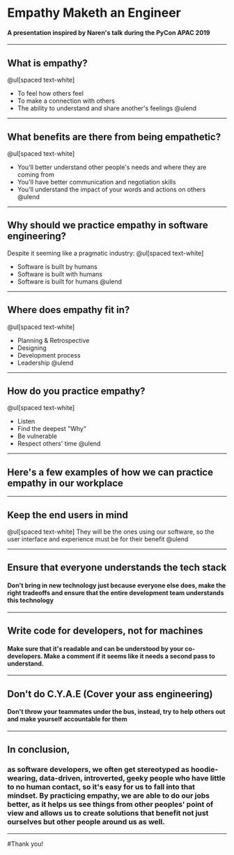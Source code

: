 # Empathy Maketh an Engineer
#### A presentation inspired by Naren's talk during the PyCon APAC 2019

---

## What is empathy?

@ul[spaced text-white]
- To feel how others feel
- To make a connection with others
- The ability to understand and share another's feelings
@ulend

---

## What benefits are there from being empathetic?

@ul[spaced text-white]
- You'll better understand other people's needs and where they are coming from
- You'll have better communication and negotiation skills
- You'll understand the impact of your words and actions on others
@ulend

---

## Why should we practice empathy in software engineering?


Despite it seeming like a pragmatic industry:
@ul[spaced text-white]
- Software is built by humans
- Software is built with humans
- Software is built for humans
@ulend

---

## Where does empathy fit in?

@ul[spaced text-white]
- Planning & Retrospective
- Designing
- Development process
- Leadership
@ulend

---

## How do you practice empathy?

@ul[spaced text-white]
- Listen
- Find the deepest "Why"
- Be vulnerable
- Respect others' time
@ulend

---

## Here's a few examples of how we can practice empathy in our workplace

---

## Keep the end users in mind
@ul[spaced text-white]
They will be the ones using our software, so the user interface and experience must be for their benefit
@ulend

---

## Ensure that everyone understands the tech stack
#### Don't bring in new technology just because everyone else does, make the right tradeoffs and ensure that the entire development team understands this technology

---

## Write code for developers, not for machines
#### Make sure that it's readable and can be understood by your co-developers. Make a comment if it seems like it needs a second pass to understand.

---

## Don't do C.Y.A.E (Cover your ass engineering)
#### Don't throw your teammates under the bus, instead, try to help others out and make yourself accountable for them

---

## In conclusion,
### as software developers, we often get stereotyped as hoodie-wearing, data-driven, introverted, geeky people who have little to no human contact, so it's easy for us to fall into that mindset. By practicing empathy, we are able to do our jobs better, as it helps us see things from other peoples' point of view and allows us to create solutions that benefit not just ourselves but other people around us as well.

---

#Thank you!